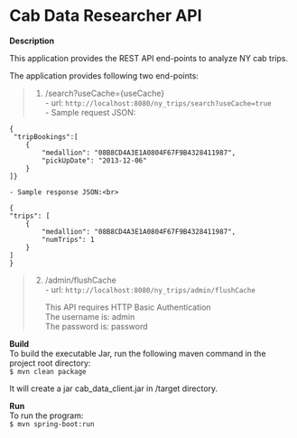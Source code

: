 # Cab Data Researcher API
__Description__

This application provides the REST API end-points to analyze NY cab trips.<br>

The application provides following two end-points:<br>
 > 1. /search?useCache={useCache}<br>
 	- url: ``http://localhost:8080/ny_trips/search?useCache=true``<br>
 	- Sample request JSON:<br>
 	
```
{
 "tripBookings":[
    {
        "medallion": "08B8CD4A3E1A0804F67F9B4328411987",
        "pickUpDate": "2013-12-06"
    }
]}

```
 	- Sample response JSON:<br>
	
```
{
"trips": [
    {
        "medallion": "08B8CD4A3E1A0804F67F9B4328411987",
        "numTrips": 1
    }
]
}
```
	
 > 2. /admin/flushCache<br>
 	- url: ``http://localhost:8080/ny_trips/admin/flushCache``
 	<p>
 	This API requires HTTP Basic Authentication<br>
 	The username is: admin<br>
 	The password is: password
 	</p>

__Build__
<br>To build the executable Jar, run the following maven command in the project root directory:<br>
``$ mvn clean package``

It will create a jar cab_data_client.jar in <project root>/target directory.<br>

__Run__
<br>To run the program:<br>
``$ mvn spring-boot:run``
